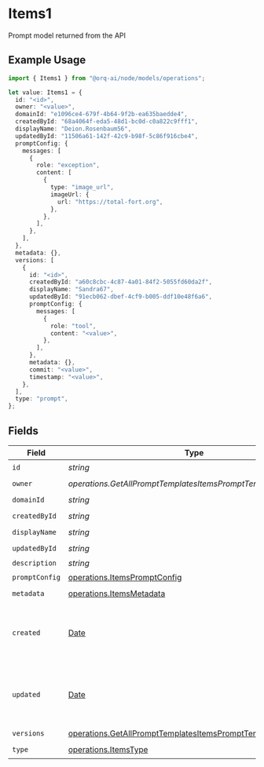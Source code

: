 # Items1

Prompt model returned from the API

## Example Usage

```typescript
import { Items1 } from "@orq-ai/node/models/operations";

let value: Items1 = {
  id: "<id>",
  owner: "<value>",
  domainId: "e1096ce4-679f-4b64-9f2b-ea635baedde4",
  createdById: "68a4064f-eda5-48d1-bc0d-c0a822c9fff1",
  displayName: "Deion.Rosenbaum56",
  updatedById: "11506a61-142f-42c9-b98f-5c86f916cbe4",
  promptConfig: {
    messages: [
      {
        role: "exception",
        content: [
          {
            type: "image_url",
            imageUrl: {
              url: "https://total-fort.org",
            },
          },
        ],
      },
    ],
  },
  metadata: {},
  versions: [
    {
      id: "<id>",
      createdById: "a60c8cbc-4c87-4a01-84f2-5055fd60da2f",
      displayName: "Sandra67",
      updatedById: "91ecb062-dbef-4cf9-b005-ddf10e48f6a6",
      promptConfig: {
        messages: [
          {
            role: "tool",
            content: "<value>",
          },
        ],
      },
      metadata: {},
      commit: "<value>",
      timestamp: "<value>",
    },
  ],
  type: "prompt",
};
```

## Fields

| Field                                                                                                                                          | Type                                                                                                                                           | Required                                                                                                                                       | Description                                                                                                                                    |
| ---------------------------------------------------------------------------------------------------------------------------------------------- | ---------------------------------------------------------------------------------------------------------------------------------------------- | ---------------------------------------------------------------------------------------------------------------------------------------------- | ---------------------------------------------------------------------------------------------------------------------------------------------- |
| `id`                                                                                                                                           | *string*                                                                                                                                       | :heavy_check_mark:                                                                                                                             | N/A                                                                                                                                            |
| `owner`                                                                                                                                        | *operations.GetAllPromptTemplatesItemsPromptTemplatesOwner*                                                                                    | :heavy_check_mark:                                                                                                                             | N/A                                                                                                                                            |
| `domainId`                                                                                                                                     | *string*                                                                                                                                       | :heavy_check_mark:                                                                                                                             | N/A                                                                                                                                            |
| `createdById`                                                                                                                                  | *string*                                                                                                                                       | :heavy_check_mark:                                                                                                                             | N/A                                                                                                                                            |
| `displayName`                                                                                                                                  | *string*                                                                                                                                       | :heavy_check_mark:                                                                                                                             | N/A                                                                                                                                            |
| `updatedById`                                                                                                                                  | *string*                                                                                                                                       | :heavy_check_mark:                                                                                                                             | N/A                                                                                                                                            |
| `description`                                                                                                                                  | *string*                                                                                                                                       | :heavy_minus_sign:                                                                                                                             | N/A                                                                                                                                            |
| `promptConfig`                                                                                                                                 | [operations.ItemsPromptConfig](../../models/operations/itemspromptconfig.md)                                                                   | :heavy_check_mark:                                                                                                                             | N/A                                                                                                                                            |
| `metadata`                                                                                                                                     | [operations.ItemsMetadata](../../models/operations/itemsmetadata.md)                                                                           | :heavy_check_mark:                                                                                                                             | N/A                                                                                                                                            |
| `created`                                                                                                                                      | [Date](https://developer.mozilla.org/en-US/docs/Web/JavaScript/Reference/Global_Objects/Date)                                                  | :heavy_minus_sign:                                                                                                                             | The date and time the resource was created                                                                                                     |
| `updated`                                                                                                                                      | [Date](https://developer.mozilla.org/en-US/docs/Web/JavaScript/Reference/Global_Objects/Date)                                                  | :heavy_minus_sign:                                                                                                                             | The date and time the resource was last updated                                                                                                |
| `versions`                                                                                                                                     | [operations.GetAllPromptTemplatesItemsPromptTemplatesVersions](../../models/operations/getallprompttemplatesitemsprompttemplatesversions.md)[] | :heavy_check_mark:                                                                                                                             | N/A                                                                                                                                            |
| `type`                                                                                                                                         | [operations.ItemsType](../../models/operations/itemstype.md)                                                                                   | :heavy_check_mark:                                                                                                                             | N/A                                                                                                                                            |